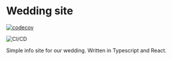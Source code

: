 # Wedding site
[![codecov](https://codecov.io/gh/alexwoollam/wedding-site/branch/dev/graph/badge.svg?token=L26S0SUxdA)](https://codecov.io/gh/alexwoollam/wedding-site)

![CI/CD](https://github.com/alexwoollam/wedding-site/workflows/CI/badge.svg)

Simple info site for our wedding. Written in Typescript and React.